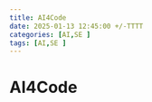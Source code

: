 ```yaml
---
title: AI4Code
date: 2025-01-13 12:45:00 +/-TTTT
categories: [AI,SE ]
tags: [AI,SE ]
---
```

# AI4Code
